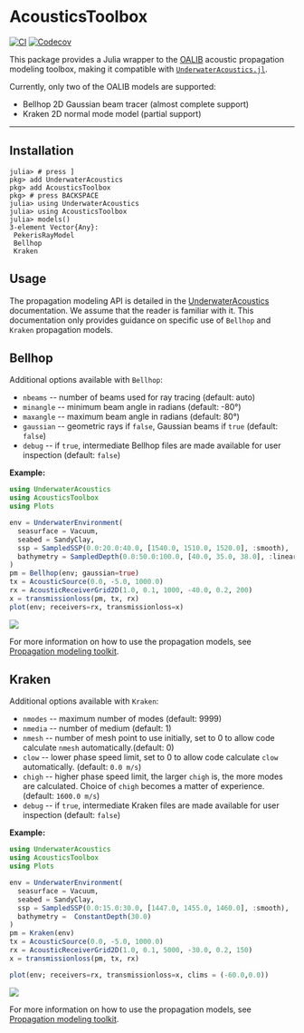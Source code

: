 # AcousticsToolbox

[![CI](https://github.com/org-arl/AcousticsToolbox.jl/workflows/CI/badge.svg)](https://github.com/org-arl/AcousticsToolbox.jl/actions)
[![Codecov](https://codecov.io/gh/org-arl/AcousticsToolbox.jl/branch/main/graph/badge.svg)](https://codecov.io/gh/org-arl/AcousticsToolbox.jl)

This package provides a Julia wrapper to the [OALIB](http://oalib.hlsresearch.com/AcousticsToolbox/) acoustic propagation modeling toolbox,
making it compatible with [`UnderwaterAcoustics.jl`](https://github.com/org-arl/UnderwaterAcoustics.jl).

Currently, only two of the OALIB models are supported:

- Bellhop 2D Gaussian beam tracer (almost complete support)
- Kraken 2D normal mode model (partial support)

---

## Installation

```julia-repl
julia> # press ]
pkg> add UnderwaterAcoustics
pkg> add AcousticsToolbox
pkg> # press BACKSPACE
julia> using UnderwaterAcoustics
julia> using AcousticsToolbox
julia> models()
3-element Vector{Any}:
 PekerisRayModel
 Bellhop
 Kraken
```

## Usage

The propagation modeling API is detailed in the [UnderwaterAcoustics](https://org-arl.github.io/UnderwaterAcoustics.jl/stable/) documentation.
We assume that the reader is familiar with it. This documentation only provides guidance on specific use of `Bellhop` and `Kraken` propagation models.

## Bellhop

Additional options available with `Bellhop`:

- `nbeams` -- number of beams used for ray tracing (default: auto)
- `minangle` -- minimum beam angle in radians (default: -80°)
- `maxangle` -- maximum beam angle in radians (default: 80°)
- `gaussian` -- geometric rays if `false`, Gaussian beams if `true` (default: `false`)
- `debug` -- if `true`, intermediate Bellhop files are made available for user inspection (default: `false`)

**Example:**

```julia
using UnderwaterAcoustics
using AcousticsToolbox
using Plots

env = UnderwaterEnvironment(
  seasurface = Vacuum,
  seabed = SandyClay,
  ssp = SampledSSP(0.0:20.0:40.0, [1540.0, 1510.0, 1520.0], :smooth),
  bathymetry = SampledDepth(0.0:50.0:100.0, [40.0, 35.0, 38.0], :linear)
)
pm = Bellhop(env; gaussian=true)
tx = AcousticSource(0.0, -5.0, 1000.0)
rx = AcousticReceiverGrid2D(1.0, 0.1, 1000, -40.0, 0.2, 200)
x = transmissionloss(pm, tx, rx)
plot(env; receivers=rx, transmissionloss=x)
```

![](images/txloss2.png)

For more information on how to use the propagation models, see [Propagation modeling toolkit](https://org-arl.github.io/UnderwaterAcoustics.jl/stable/pm_basic.html).

## Kraken

Additional options available with `Kraken`:

- `nmodes` -- maximum number of modes (default: 9999)
- `nmedia` -- number of medium (default: 1)
- `nmesh` -- number of mesh point to use initially, set to 0 to allow code calculate `nmesh` automatically.(default: 0)
- `clow` -- lower phase speed limit, set to 0 to allow code calculate `clow` automatically. (default: `0.0 m/s`)
- `chigh` -- higher phase speed limit, the larger `chigh` is, the more modes are calculated. Choice of `chigh` becomes a matter of experience. (default: `1600.0 m/s`)
- `debug` -- if `true`, intermediate Kraken files are made available for user inspection (default: `false`)

**Example:**

```julia
using UnderwaterAcoustics
using AcousticsToolbox
using Plots

env = UnderwaterEnvironment(
  seasurface = Vacuum,
  seabed = SandyClay,
  ssp = SampledSSP(0.0:15.0:30.0, [1447.0, 1455.0, 1460.0], :smooth),
  bathymetry =  ConstantDepth(30.0)
)
pm = Kraken(env)
tx = AcousticSource(0.0, -5.0, 1000.0)
rx = AcousticReceiverGrid2D(1.0, 0.1, 5000, -30.0, 0.2, 150)
x = transmissionloss(pm, tx, rx)

plot(env; receivers=rx, transmissionloss=x, clims = (-60.0,0.0))
```

![](images/txloss3.png)

For more information on how to use the propagation models, see [Propagation modeling toolkit](https://org-arl.github.io/UnderwaterAcoustics.jl/stable/pm_basic.html).
